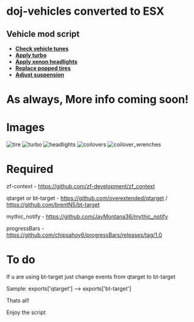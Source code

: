 # doj-vehicles converted to ESX

## Vehicle mod script
- **[Check vehicle tunes](https://streamable.com/zaenh5)**
- **[Apply turbo ](https://streamable.com/n1ov8a)**
- **[Apply xenon headlights](https://streamable.com/3r7kqd)**
- **[Replace popped tires](https://streamable.com/7wzlru)**
- **[Adjust suspension](https://streamable.com/0kgd5z)**


# As always, More info coming soon!

# Images
![tire](https://i.imgur.com/pgVG7J2.png)
![turbo](https://i.imgur.com/SIi8Giu.png)
![headlights](https://i.imgur.com/sR4cTcP.png)
![coilovers](https://i.imgur.com/8cKOTFK.png)
![coilover_wrenches](https://i.imgur.com/sZSHFnY.png)



# Required
zf-context - https://github.com/zf-development/zf_context

qtarget or bt-target - https://github.com/overextended/qtarget / https://github.com/brentN5/bt-target

mythic_notify - https://github.com/JayMontana36/mythic_notify

progressBars - https://github.com/chipsahoy6/progressBars/releases/tag/1.0

# To do
If u are using bt-target just change events from qtarget to bt-target

Sample: exports['qtarget'] --> exports['bt-target']

Thats all!

Enjoy the script
